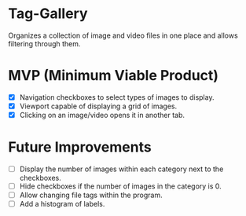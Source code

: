 # Tag-Gallery
Organizes a collection of image and video files in one place and allows filtering through them.

# MVP (Minimum Viable Product)
- [x] Navigation checkboxes to select types of images to display.
- [x] Viewport capable of displaying a grid of images.
- [x] Clicking on an image/video opens it in another tab.

# Future Improvements
- [ ] Display the number of images within each category next to the checkboxes.
- [ ] Hide checkboxes if the number of images in the category is 0.
- [ ] Allow changing file tags within the program.
- [ ] Add a histogram of labels.
